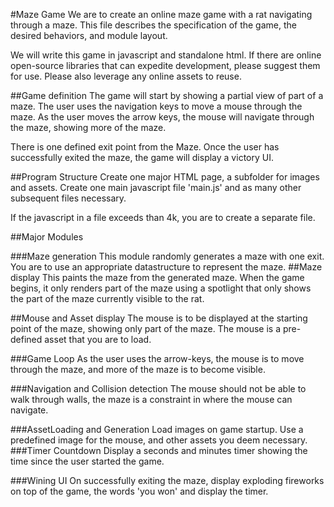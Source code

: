 #Maze Game 
We are to create an online maze game with a rat navigating through a maze. 
This file describes the specification of the game, the desired behaviors, and module layout. 

We will write this game in javascript and standalone html. If there are online open-source libraries that can expedite development, please suggest them for use. Please also leverage any online assets to reuse. 

##Game definition 
The game will start by showing a partial view of part of a maze. The user uses the navigation keys to move a mouse through the maze. As the user moves the arrow keys, the mouse will navigate through the maze, showing more of the maze. 

There is one defined exit point from the Maze. Once the user has successfully exited the maze, the game will display a victory UI. 

##Program Structure 
Create one major HTML page, a subfolder for images and assets. Create one main javascript file 'main.js' and as many other subsequent files necessary. 

If the javascript in a file exceeds than 4k, you are to create a separate file. 

##Major Modules

###Maze generation 
This module randomly generates a maze with one exit. You are to use an appropriate datastructure to represent the maze. 
##Maze display
This paints the maze from the generated maze. When the game begins, it only renders part of the maze using a spotlight that only shows the part of the maze currently visible to the rat. 

##Mouse and Asset display 
The mouse is to be displayed at the starting point of the maze, showing only part of the maze. The mouse is a pre-defined asset that you are to load. 

###Game Loop 
As the user uses the arrow-keys, the mouse is to move through the maze, and more of the maze is to become visible. 

###Navigation and Collision detection
The mouse should not be able to walk through walls, the maze is a constraint in where the mouse can navigate. 


###AssetLoading and Generation 
Load images on game startup. Use a predefined image for the mouse, and other assets you deem necessary. 
###Timer Countdown
Display a seconds and minutes timer showing the time since the user started the game. 

###Wining UI
On successfully exiting the maze, display exploding fireworks on top of the game, the words 'you won' and display the timer. 

